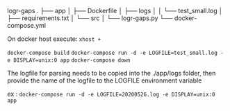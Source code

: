 logr-gaps
. ├── app
│   ├── Dockerfile 
│   ├── logs 
│   │   └── test_small.log 
│   ├── requirements.txt 
│   └── src 
│   └── logr-gaps.py 
└── docker-compose.yml

On docker host execute:
`xhost +`

`docker-compose build`
`docker-compose run -d -e LOGFILE=test_small.log -e DISPLAY=unix:0 app`
`docker-compose down`

The logfile for parsing needs to be copied into the ./app/logs folder, 
then provide the name of the logfile to the LOGFILE environment variable

ex : `docker-compose run -d -e LOGFILE=20200526.log -e DISPLAY=unix:0 app`
